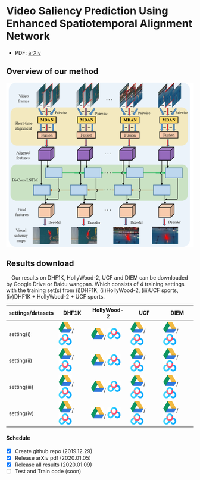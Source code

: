 # Video Saliency Prediction Using Enhanced Spatiotemporal Alignment Network
* PDF: [arXiv](https://arxiv.org/abs/2001.00292)

## Overview of our method
![](https://github.com/cj4L/ESAN-VSP/raw/master/pic/network.png)

## Results download
&emsp;Our results on DHF1K, HollyWood-2, UCF and DIEM can be downloaded by Google Drive or Baidu wangpan. Which consists of 4 training settings with the training set(s) from (i)DHF1K, (ii)HollyWood-2, (iii)UCF sports, (iv)DHF1K + HollyWood-2 + UCF sports.

  settings/datasets  |DHF1K | HollyWood-2|UCF|DIEM|
  ---| ---  | ---   | ---   | ---   | 
  setting(i)|<a href="https://drive.google.com/open?id=1TRheAJrYT4KxZSeO7NCFLW0KgRXwv4vg"><img src="https://github.com/cj4L/ESAN-VSP/raw/master/pic/googledrive.png" width="35" height="30"></a>/<a href="https://pan.baidu.com/s/1E0YuQZe8mDgTNSKYTF6AVQ"><img src="https://github.com/cj4L/ESAN-VSP/raw/master/pic/yunpan.png" width="35" height="30"></a> | <a href="https://drive.google.com/open?id=1L0hbBpC9OoFGXCg-OG24l-DthKqnBIKA"><img src="https://github.com/cj4L/ESAN-VSP/raw/master/pic/googledrive.png" width="35" height="30"></a>/ <a href="https://pan.baidu.com/s/1wqbvhtSXzwIXA_ztuD-b0g"><img src="https://github.com/cj4L/ESAN-VSP/raw/master/pic/yunpan.png" width="35" height="30"></a> | <a href="https://drive.google.com/open?id=1mpwCQdQRX0ZTqoJzMdDNvAfJElPFCfwp"><img src="https://github.com/cj4L/ESAN-VSP/raw/master/pic/googledrive.png" width="35" height="30"></a>/ <a href="https://pan.baidu.com/s/1vyGwVO88sZ0HA0KwPpUQpg"><img src="https://github.com/cj4L/ESAN-VSP/raw/master/pic/yunpan.png" width="35" height="30"></a> | <a href="https://drive.google.com/open?id=1qCZ2gsiC085datnSKIKMvNhZr-pNv69v"><img src="https://github.com/cj4L/ESAN-VSP/raw/master/pic/googledrive.png" width="35" height="30"></a>/ <a href="https://pan.baidu.com/s/1hpYa1DKSheXusSeW9GY4QA"><img src="https://github.com/cj4L/ESAN-VSP/raw/master/pic/yunpan.png" width="35" height="30"></a>
  setting(ii)|<a href="https://drive.google.com/open?id=1-zyWZhhmPvG8oo_z7nD-qznr2keNRgCh"><img src="https://github.com/cj4L/ESAN-VSP/raw/master/pic/googledrive.png" width="35" height="30"></a>/<a href="https://pan.baidu.com/s/18vu9zg_Mvyhm58tSgPyw-g"><img src="https://github.com/cj4L/ESAN-VSP/raw/master/pic/yunpan.png" width="35" height="30"></a> | <a href="https://drive.google.com/open?id=10zDWXK-ng4BaBNjbIeS6LefF8QYGj_Rt"><img src="https://github.com/cj4L/ESAN-VSP/raw/master/pic/googledrive.png" width="35" height="30"></a>/ <a href="https://pan.baidu.com/s/14oc1AYVox6o0uJP7ailmmw"><img src="https://github.com/cj4L/ESAN-VSP/raw/master/pic/yunpan.png" width="35" height="30"></a> | <a href="https://drive.google.com/open?id=1XlKBv7oukaUM2BDQKrjg9UTYjFEObOqX"><img src="https://github.com/cj4L/ESAN-VSP/raw/master/pic/googledrive.png" width="35" height="30"></a>/ <a href="https://pan.baidu.com/s/10wb4oe_hi-E6f6wxa2AkFQ"><img src="https://github.com/cj4L/ESAN-VSP/raw/master/pic/yunpan.png" width="35" height="30"></a> | <a href="https://drive.google.com/open?id=1DCYzK1SQ9AWYq0arNRt0BEHnc3aLhs5k"><img src="https://github.com/cj4L/ESAN-VSP/raw/master/pic/googledrive.png" width="35" height="30"></a>/ <a href="https://pan.baidu.com/s/1nfQ12XdvypfOr7ynSWoP5Q"><img src="https://github.com/cj4L/ESAN-VSP/raw/master/pic/yunpan.png" width="35" height="30"></a>
  setting(iii)|<a href="https://drive.google.com/open?id=13CxZXPatYP2O7KR2hQA9NPqp-Dc63nJy"><img src="https://github.com/cj4L/ESAN-VSP/raw/master/pic/googledrive.png" width="35" height="30"></a>/<a href="https://pan.baidu.com/s/1RTt__HW36GF69LMSDNJJCw"><img src="https://github.com/cj4L/ESAN-VSP/raw/master/pic/yunpan.png" width="35" height="30"></a> | <a href="https://drive.google.com/open?id=1XrAogBffOsEdh3x7aB-Vb5cPjnGy_f7k"><img src="https://github.com/cj4L/ESAN-VSP/raw/master/pic/googledrive.png" width="35" height="30"></a>/ <a href="https://pan.baidu.com/s/1BBUlAnsE8csii51Vykwiyw"><img src="https://github.com/cj4L/ESAN-VSP/raw/master/pic/yunpan.png" width="35" height="30"></a> | <a href="https://drive.google.com/open?id=1KN6enpI3P8LvQtN7CNYe21uYTNZaMqJF"><img src="https://github.com/cj4L/ESAN-VSP/raw/master/pic/googledrive.png" width="35" height="30"></a>/ <a href="https://pan.baidu.com/s/1x-dN4YCOeOsobirib8bbDg"><img src="https://github.com/cj4L/ESAN-VSP/raw/master/pic/yunpan.png" width="35" height="30"></a> | <a href="https://drive.google.com/open?id=1Sd1kFHA7NRUVI-hf_X66VW7Yx2V08wvs"><img src="https://github.com/cj4L/ESAN-VSP/raw/master/pic/googledrive.png" width="35" height="30"></a>/ <a href="https://pan.baidu.com/s/1sGeTD_fqaMlBlBo5_75y5Q"><img src="https://github.com/cj4L/ESAN-VSP/raw/master/pic/yunpan.png" width="35" height="30"></a>
  setting(iv)|<a href="https://drive.google.com/open?id=10zYqjO2KyEe0tZ-K4iFrtcyVt0Q0Irc3"><img src="https://github.com/cj4L/ESAN-VSP/raw/master/pic/googledrive.png" width="35" height="30"></a>/<a href="https://pan.baidu.com/s/1qHH0ITLX_83UXw39cAqHhw"><img src="https://github.com/cj4L/ESAN-VSP/raw/master/pic/yunpan.png" width="35" height="30"></a> | <a href="https://drive.google.com/open?id=1AS7Zhz7shui2EHeL1srEhGgpLfJfeo2u"><img src="https://github.com/cj4L/ESAN-VSP/raw/master/pic/googledrive.png" width="35" height="30"></a>/ <a href="https://pan.baidu.com/s/1wraljx0nY0bk7WkdMRXlZQ"><img src="https://github.com/cj4L/ESAN-VSP/raw/master/pic/yunpan.png" width="35" height="30"></a> | <a href="https://drive.google.com/open?id=1XkLKAlUuCl8tgdXFfF_9JA6AqXpEb4nw"><img src="https://github.com/cj4L/ESAN-VSP/raw/master/pic/googledrive.png" width="35" height="30"></a>/ <a href="https://pan.baidu.com/s/1q3Z6HIguYK8r2R-OIR9cIA"><img src="https://github.com/cj4L/ESAN-VSP/raw/master/pic/yunpan.png" width="35" height="30"></a> | <a href="https://drive.google.com/open?id=12ktmGBcjb2EkYMEfCKfA21T7Mn1IYoJs"><img src="https://github.com/cj4L/ESAN-VSP/raw/master/pic/googledrive.png" width="35" height="30"></a>/ <a href="https://pan.baidu.com/s/1smtk3TXhCmHVBatEdYf1Cw"><img src="https://github.com/cj4L/ESAN-VSP/raw/master/pic/yunpan.png" width="35" height="30"></a>
  
#### Schedule
- [x] Create github repo (2019.12.29)
- [x] Release arXiv pdf (2020.01.05)
- [x] Release all results (2020.01.09)
- [ ] Test and Train code (soon)
